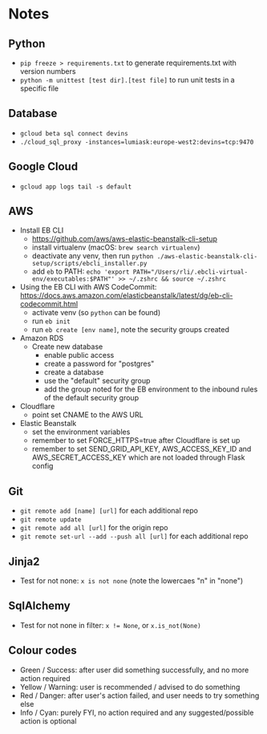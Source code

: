 # Notes

## Python

- `pip freeze > requirements.txt` to generate requirements.txt with version numbers
- `python -m unittest [test dir].[test file]` to run unit tests in a specific file

## Database

- `gcloud beta sql connect devins`
- `./cloud_sql_proxy -instances=lumiask:europe-west2:devins=tcp:9470`

## Google Cloud

- `gcloud app logs tail -s default`

## AWS

- Install EB CLI
    - https://github.com/aws/aws-elastic-beanstalk-cli-setup
    - install virtualenv (macOS: `brew search virtualenv`)
    - deactivate any venv, then run `python ./aws-elastic-beanstalk-cli-setup/scripts/ebcli_installer.py`
    - add `eb` to
      PATH: `echo 'export PATH="/Users/rli/.ebcli-virtual-env/executables:$PATH"' >> ~/.zshrc && source ~/.zshrc`
- Using the EB CLI with AWS CodeCommit: https://docs.aws.amazon.com/elasticbeanstalk/latest/dg/eb-cli-codecommit.html
    - activate venv (so `python` can be found)
    - run `eb init`
    - run `eb create [env name]`, note the security groups created
- Amazon RDS
    - Create new database
        - enable public access
        - create a password for "postgres"
        - create a database
        - use the "default" security group
        - add the group noted for the EB environment to the inbound rules of the default security group
- Cloudflare
    - point set CNAME to the AWS URL
- Elastic Beanstalk
    - set the environment variables
    - remember to set FORCE_HTTPS=true after Cloudflare is set up
    - remember to set SEND_GRID_API_KEY, AWS_ACCESS_KEY_ID and AWS_SECRET_ACCESS_KEY which are not loaded through Flask
      config

## Git

- `git remote add [name] [url]` for each additional repo
- `git remote update`
- `git remote add all [url]` for the origin repo
- `git remote set-url --add --push all [url]` for each additional repo

## Jinja2

- Test for not none: `x is not none` (note the lowercaes "n" in "none")

## SqlAlchemy

- Test for not none in filter: `x != None`, or `x.is_not(None)`

## Colour codes

- Green / Success: after user did something successfully, and no more action required
- Yellow / Warning: user is recommended / advised to do something
- Red / Danger: after user's action failed, and user needs to try something else
- Info / Cyan: purely FYI, no action required and any suggested/possible action is optional
